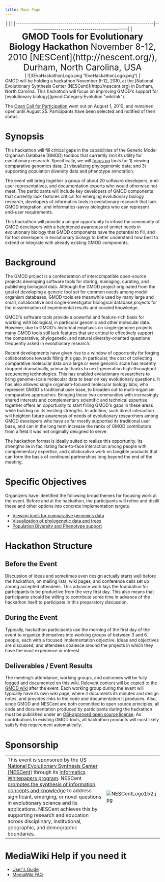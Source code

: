 ```yaml
---
title: Main Page
---
```


<center>
|                                                                      |                                                  |
|----------------------------------------------------------------------|--------------------------------------------------|
| <div style="text-align: center; font-size: 200%; line-height: 120%"> 
 <b>GMOD Tools for Evolutionary Biology Hackathon</b>                  
 November 8-12, 2010                                                   
 [NESCent](http://nescent.org/), Durham, North Carolina, USA           
                                                                       
 </div>                                                                | ![](EvoHackathonLogo.png "EvoHackathonLogo.png") |

</center>
GMOD will be holding a hackathon November 8-12, 2010, at the [National
Evolutionary Synthesis Center (NESCent)](http://nescent.org) in Durham,
North Carolina. This hackathon will focus on improving GMOD's support
for [evolutionary biology](gmod:Category:Evolution "wikilink").

The [Open Call for
Participation](gmod:GMOD_Evo_Hackathon_Open_Call "wikilink") went out on
August 1, 2010, and remained open until August 25. Participants have
been selected and notified of their status.

Synopsis
========

This hackathon will fill critical gaps in the capabilities of the
Generic Model Organism Database (GMOD) toolbox that currently limit its
utility for evolutionary research. Specifically, we will [focus
on](#Specific_Objectives "wikilink") tools for 1) viewing comparative
genomics data; 2) visualizing phylogenomic data; and 3) supporting
population diversity data and phenotype annotation.

The event will bring together a group of about 20 software developers,
end-user representatives, and documentation experts who would otherwise
not meet. The participants will include key developers of GMOD
components that currently lack features critical for emerging
evolutionary biology research, developers of informatics tools in
evolutionary research that lack GMOD integration, and informatics-savvy
biologists who can represent end-user requirements.

This hackathon will provide a unique opportunity to infuse the community
of GMOD developers with a heightened awareness of unmet needs in
evolutionary biology that GMOD components have the potential to fill,
and for tool developers in evolutionary biology to better understand how
best to extend or integrate with already existing GMOD components.

Background
==========

The GMOD project is a confederation of intercompatible open-source
projects developing software tools for storing, managing, curating, and
publishing biological data. Although the GMOD project originated from
the goal of developing a generic tool set for common needs among model
organism databases, GMOD tools are meanwhile used by many large and
small, collaborative and single-investigator biological database
projects for the dissemination of experimental results and curated
knowledge.

GMOD's software tools provide a powerful and feature-rich basis for
working with biological, in particular genomic and other molecular data.
However, due to GMOD's historical emphasis on single-genome projects
many GMOD tools still lack features that are critical to effectively
support the comparative, phylogenetic, and natural diversity-oriented
questions frequently asked in evolutionary research.

Recent developments have given rise to a window of opportunity for
forging collaborations towards filling this gap. In particular, the cost
of collecting comparative molecular data on a large or even genomic
scale has recently dropped dramatically, primarily thanks to
next-generation high-throughput sequencing technologies. This has
enabled evolutionary researchers to bring genome-scale molecular data to
bear on key evolutionary questions. It has also allowed single
organism-focused molecular biology labs, who represent GMOD's
traditional user base, to broaden out to multi-organism comparative
approaches. Bringing these two communities with increasingly shared
interests and complementary scientific and technical expertise together
offers an opportunity to start filling GMOD's gaps in these areas while
building on its existing strengths. In addition, such direct interaction
will heighten future awareness of needs of evolutionary researchers
among GMOD developers who have so far mostly supported its traditional
user base, and can in the long term increase the ranks of GMOD
contributors from a field it was not originally designed to serve.

The hackathon format is ideally suited to realize this opportunity. Its
strengths lie in facilitating face-to-face interaction among people with
complementary expertise, and collaborative work on tangible products
that can form the basis of continued partnerships long beyond the end of
the meeting.

Specific Objectives
===================

Organizers have identified the following broad themes for focusing work
at the event. Before and at the hackathon, the participants will refine
and distill these and other options into concrete implementation
targets.

-   [Viewing tools for comparative genomics
    data](Comparative_Genomics_Visualization "wikilink")
-   [Visualization of phylogenetic data and
    trees](Phylogenetics_and_Tree_Visualization "wikilink")
-   [Population Diversity and Phenotype
    support](Diversity_and_Phenotypes "wikilink")

Hackathon Structure
===================

Before the Event
----------------

Discussion of ideas and sometimes even design actually starts well
before the hackathon, on mailing lists, wiki pages, and conference calls
set up among accepted attendees. This advance work lays the foundation
for participants to be productive from the very first day. This also
means that participants should be willing to contribute some time in
advance of the hackathon itself to participate in this preparatory
discussion.

During the Event
----------------

Typically, hackathon participants use the morning of the first day of
the event to organize themselves into working groups of between 3 and 6
people, each with a focused implementation objective. Ideas and
objectives are discussed, and attendees coalesce around the projects in
which they have the most experience or interest.

Deliverables / Event Results
----------------------------

The meeting’s attendance, working groups, and outcomes will be fully
logged and documented on this wiki. Relevant content will be copied to
the [GMOD wiki](gmod:Main_Page "wikilink") after the event. Each working
group during the event will typically have its own wiki page, where it
documents its minutes and design notes, and provides links to the code
and documentation it produces. Also, since GMOD and NESCent are both
committed to open source principles, all code and documentation produced
by participants during the hackathon must be published under an
[OSI-approved open source
license](http://www.opensource.org/licenses/category). As contributions
to existing GMOD tools, all hackathon products will most likely satisfy
this requirement automatically.

Sponsorship
===========

|                                                                                                                                                                                                                                                                                                                                                                                                                                                                                                                                                                                  |                                              |
|----------------------------------------------------------------------------------------------------------------------------------------------------------------------------------------------------------------------------------------------------------------------------------------------------------------------------------------------------------------------------------------------------------------------------------------------------------------------------------------------------------------------------------------------------------------------------------|----------------------------------------------|
| This event is sponsored by the [US National Evolutionary Synthesis Center (NESCent)](http://www.nescent.org/) through its [Informatics Whitepapers program](http://www.nescent.org/informatics/whitepapers.php). NESCent [promotes the synthesis of information, concepts and knowledge](http://www.nescent.org/science/proposals.php) to address significant, emerging, or novel questions in evolutionary science and its applications. NESCent achieves this by supporting research and education across disciplinary, institutional, geographic, and demographic boundaries. | ![](NESCentLogo152.jpg "NESCentLogo152.jpg") |

MediaWiki Help if you need it
=============================

-   [User's
    Guide](http://meta.wikipedia.org/wiki/MediaWiki_User%27s_Guide)
-   [MediaWiki FAQ](http://www.mediawiki.org/wiki/Help:FAQ)


